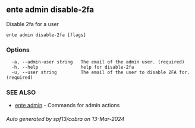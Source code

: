 ## ente admin disable-2fa

Disable 2fa for a user

```
ente admin disable-2fa [flags]
```

### Options

```
  -a, --admin-user string   The email of the admin user. (required)
  -h, --help                help for disable-2fa
  -u, --user string         The email of the user to disable 2FA for. (required)
```

### SEE ALSO

* [ente admin](ente_admin.md)	 - Commands for admin actions

###### Auto generated by spf13/cobra on 13-Mar-2024
